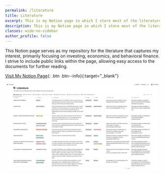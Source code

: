 ```yaml
---
permalink: /literature
title: Literature
excerpt: This is my Notion page in which I store most of the literature I read that interests me. This is mostly on topics related to investing, economics and behavioural finance. Within this Notion page, I try to always include a public link if you would like to access the document to read more about it.
description: This is my Notion page in which I store most of the literature I read that interests me. This is mostly on topics related to investing, economics and behavioural finance. Within this Notion page, I try to always include a public link if you would like to access the document to read more about it.
classes: wide-no-sidebar
author_profile: false
---
```


This Notion page serves as my repository for the literature that captures my interest, primarily focusing on investing, economics, and behavioral finance. I strive to include public links within the page, allowing easy access to the documents for further reading.

[Visit My Notion Page](https://resolute-cowbell-004.notion.site/74edba0752fa4037aa22116afbe0e29d?v=be67f50a79e34f68891bfda3086a4bb4){: .btn .btn--info}{:target="_blank"}

[![Jeroen Bouma's Notion Page](/assets/images/literature/notion.png)](https://resolute-cowbell-004.notion.site/74edba0752fa4037aa22116afbe0e29d?v=be67f50a79e34f68891bfda3086a4bb4)